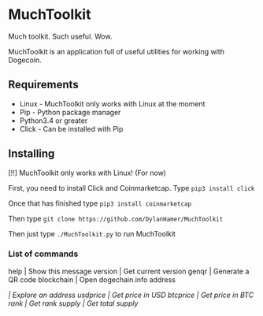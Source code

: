 # MuchToolkit
Much toolkit. Such useful. Wow.

MuchToolkit is an application full of useful utilities for working with Dogecoin.

## Requirements
- Linux - MuchToolkit only works with Linux at the moment
- Pip - Python package manager
- Python3.4 or greater
- Click - Can be installed with Pip

## Installing
[!!] MuchToolkit only works with Linux! (For now)

First, you need to install Click and Coinmarketcap.
Type `pip3 install click`

Once that has finished type `pip3 install coinmarketcap`

Then type `git clone https://github.com/DylanHamer/MuchToolkit`

Then just type `./MuchToolkit.py` to run MuchToolkit

### List of commands
help              | Show this message
version           | Get current version
genqr             | Generate a QR code
blockchain        | Open dogechain.info
address <address> | Explore an address
usdprice          | Get price in USD
btcprice          | Get price in BTC
rank              | Get rank
supply            | Get total supply
